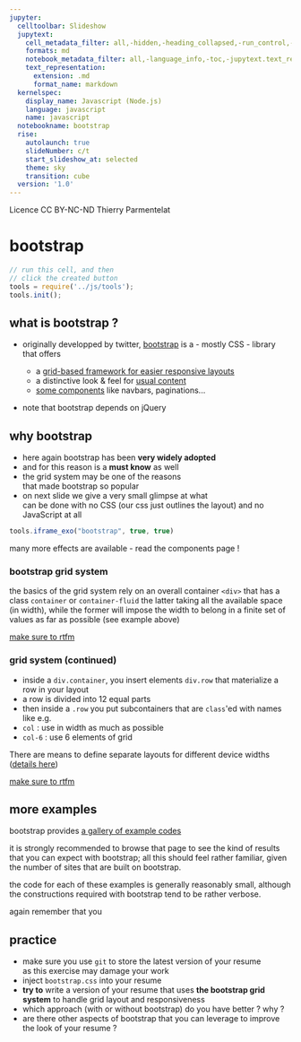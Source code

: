 ```yaml
---
jupyter:
  celltoolbar: Slideshow
  jupytext:
    cell_metadata_filter: all,-hidden,-heading_collapsed,-run_control,-trusted
    formats: md
    notebook_metadata_filter: all,-language_info,-toc,-jupytext.text_representation.jupytext_version,-jupytext.text_representation.format_version
    text_representation:
      extension: .md
      format_name: markdown
  kernelspec:
    display_name: Javascript (Node.js)
    language: javascript
    name: javascript
  notebookname: bootstrap
  rise:
    autolaunch: true
    slideNumber: c/t
    start_slideshow_at: selected
    theme: sky
    transition: cube
  version: '1.0'
---
```


<!-- #region slideshow={"slide_type": "slide"} -->
<div class="licence">
<span>Licence CC BY-NC-ND</span>
<span>Thierry Parmentelat</span>
</div>
<!-- #endregion -->

<!-- #region slideshow={"slide_type": ""} -->
# bootstrap
<!-- #endregion -->

```javascript
// run this cell, and then 
// click the created button
tools = require('../js/tools');
tools.init();
```

<!-- #region slideshow={"slide_type": "slide"} -->
## what is bootstrap ?
<!-- #endregion -->

* originally developped by twitter, [bootstrap](https://getbootstrap.com/docs/4.4/getting-started/introduction/) is a - mostly CSS - library that offers
  * a [grid-based framework for easier responsive layouts](https://getbootstrap.com/docs/4.4/layout/overview/)
  * a distinctive look & feel for [usual content](https://getbootstrap.com/docs/4.4/content/typography/)
  * [some components](https://getbootstrap.com/docs/4.4/components/alerts/) like navbars, paginations...

* note that bootstrap depends on jQuery





<!-- #region slideshow={"slide_type": "slide"} -->
## why bootstrap
<!-- #endregion -->

* here again bootstrap has been **very widely adopted**  
* and for this reason is a **must know** as well  
* the grid system may be one of the reasons  
  that made bootstrap so popular
* on next slide we give a very small glimpse at what  
  can be done with no CSS (our css just outlines the layout)
  and no JavaScript at all


```javascript slideshow={"slide_type": "slide"} hide_input=true
tools.iframe_exo("bootstrap", true, true)
```

<p class="rise-footnote">many more effects are available - read the components page !</p>

<!-- #region slideshow={"slide_type": "slide"} -->
### bootstrap grid system
<!-- #endregion -->

the basics of the grid system rely on an overall container `<div>` that has a class `container` or `container-fluid`
the latter taking all the available space (in width), while the former will impose the width to belong in a finite set of values as far as possible (see example above)

[make sure to rtfm](https://getbootstrap.com/docs/4.0/layout/overview/)

<!-- #region slideshow={"slide_type": "slide"} -->
### grid system (continued)
<!-- #endregion -->

* inside a `div.container`, you insert elements `div.row` that materialize a row in your layout
* a row is divided into 12 equal parts
*  then inside a `.row` you put subcontainers that are `class`'ed with names like e.g.
  * `col` : use in width as much as possible
  * `col-6` : use 6 elements of grid

There are means to define separate layouts for different device widths ([details here](https://getbootstrap.com/docs/4.0/layout/overview/#responsive-breakpoints))

[make sure to rtfm](https://getbootstrap.com/docs/4.0/layout/grid/)

<!-- #region slideshow={"slide_type": "slide"} -->
## more examples
<!-- #endregion -->

bootstrap provides [a gallery of example codes](https://getbootstrap.com/docs/4.0/examples/)

it is strongly recommended to browse that page to see the kind of results that you can expect with bootstrap; all this should feel rather familiar, given the number of sites that are built on bootstrap.

the code for each of these examples is generally reasonably small, although the constructions required with bootstrap tend to be rather verbose.

again remember that you 

<!-- #region slideshow={"slide_type": "slide"} -->
## practice
<!-- #endregion -->

* make sure you use `git` to store the latest version of your resume  
  as this exercise may damage your work 
* inject `bootstrap.css` into your resume
* **try to** write a version of your resume that uses **the bootstrap grid system** to handle grid layout and responsiveness
* which approach (with or without bootstrap) do you have better ? why ? 
* are there other aspects of bootstrap that you can leverage to improve the look of your resume ?
